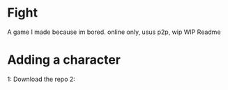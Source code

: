 # Fight
 A game I made because im bored.
online only, usus p2p, wip
WIP Readme

# Adding a character
1: Download the repo
2: 